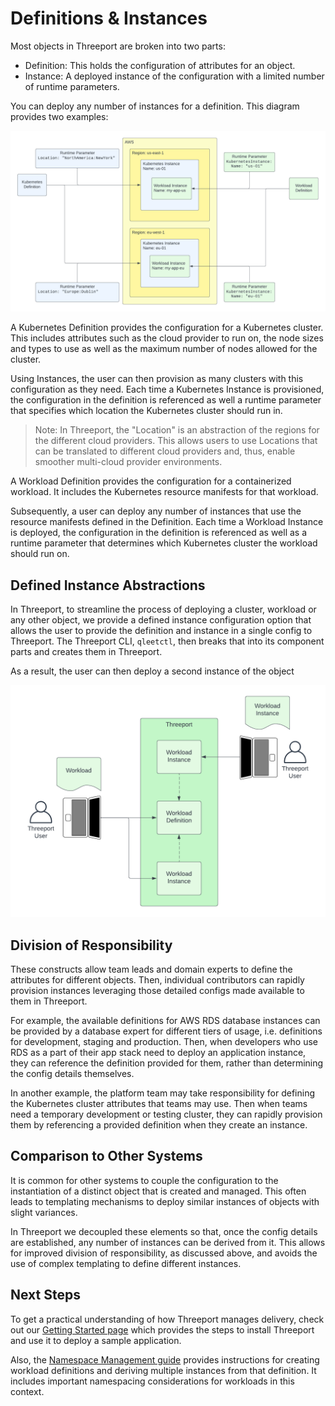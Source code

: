 # Definitions & Instances

Most objects in Threeport are broken into two parts:

* Definition: This holds the configuration of attributes for an object.
* Instance: A deployed instance of the configuration with a limited number of
  runtime parameters.

You can deploy any number of instances for a definition.  This diagram provides
two examples:

![Definitions & Instances](../../../img/threeport/DefinitionsInstances.png)

A Kubernetes Definition provides the configuration for a Kubernetes cluster.
This includes attributes such as the cloud provider to run on, the node sizes and
types to use as well as the maximum number of nodes allowed for the cluster.

Using Instances, the user can then provision as many clusters with this
configuration as they need.  Each time a Kubernetes Instance is provisioned,
the configuration in the definition is referenced as well a runtime parameter
that specifies which location the Kubernetes cluster should run in.

> Note: In Threeport, the "Location" is an abstraction of the regions for the
> different cloud providers.  This allows users to use Locations that can be
> translated to different cloud providers and, thus, enable smoother multi-cloud
> provider environments.

A Workload Definition provides the configuration for a containerized workload.
It includes the Kubernetes resource manifests for that workload.

Subsequently, a user can deploy any number of instances that use the resource
manifests defined in the Definition.  Each time a Workload Instance is deployed,
the configuration in the definition is referenced as well as a runtime parameter
that determines which Kubernetes cluster the workload should run on.

## Defined Instance Abstractions

In Threeport, to streamline the process of deploying a cluster, workload or any
other object, we provide a defined instance configuration option that allows the
user to provide the definition and instance in a single config to Threeport.
The Threeport CLI, `qleetctl`, then breaks that into its component parts and
creates them in Threeport.

As a result, the user can then deploy a second instance of the object

![Defined Instance Abstraction](../../../img/threeport/DefinedInstanceAbstraction.png)

## Division of Responsibility

These constructs allow team leads and domain experts to define the attributes
for different objects.  Then, individual contributors can rapidly provision instances
leveraging those detailed configs made available to them in Threeport.

For example, the available definitions for AWS RDS database instances can be
provided by a database expert for different tiers of usage, i.e. definitions
for development, staging and production.  Then, when developers who use RDS as a
part of their app stack need to deploy an application instance, they can
reference the definition provided for them, rather than determining the config
details themselves.

In another example, the platform team may take responsibility for defining the
Kubernetes cluster attributes that teams may use.  Then when teams need a
temporary development or testing cluster, they can rapidly provision them by
referencing a provided definition when they create an instance.

## Comparison to Other Systems

It is common for other systems to couple the configuration to the
instantiation of a distinct object that is created and managed.  This
often leads to templating mechanisms to deploy similar instances of objects
with slight variances.

In Threeport we decoupled these elements so that, once the config details are
established, any number of instances can be derived from it.  This allows for
improved division of responsibility, as discussed above, and avoids the use of
complex templating to define different instances.

## Next Steps

To get a practical understanding of how Threeport manages delivery, check out
our [Getting Started page](../getting-started.md) which provides the steps to
install Threeport and use it to deploy a sample application.

Also, the [Namespace Management guide](../workloads/namespaces.md) provides
instructions for creating workload definitions and deriving multiple instances
from that definition.  It includes important namespacing considerations for
workloads in this context.

